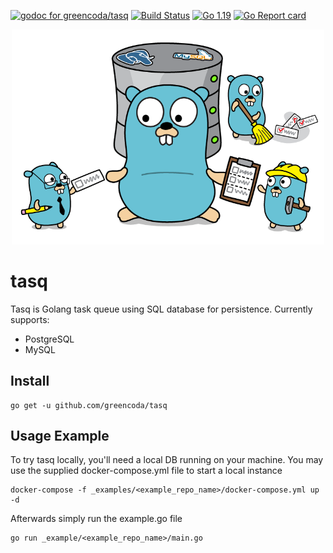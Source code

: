 [![godoc for greencoda/tasq][godoc-badge]][godoc-url]
[![Build Status][actions-badge]][actions-url]
[![Go 1.19][goversion-badge]][goversion-url]
[![Go Report card][goreportcard-badge]][goreportcard-url]

<p align="center"><img src=".github/splash_image.png" width="500"></p>

# tasq

Tasq is Golang task queue using SQL database for persistence.
Currently supports: 
- PostgreSQL
- MySQL

## Install

```shell
go get -u github.com/greencoda/tasq
```

## Usage Example

To try tasq locally, you'll need a local DB running on your machine. You may use the supplied docker-compose.yml file to start a local instance
```shell
docker-compose -f _examples/<example_repo_name>/docker-compose.yml up -d
```

Afterwards simply run the example.go file
```shell
go run _example/<example_repo_name>/main.go
```

[godoc-badge]: https://pkg.go.dev/badge/github.com/greencoda/tasq
[godoc-url]: https://pkg.go.dev/github.com/greencoda/tasq
[actions-badge]: https://github.com/greencoda/tasq/actions/workflows/test.yml/badge.svg
[actions-url]: https://github.com/greencoda/tasq/actions/workflows/test.yml
[goversion-badge]: https://img.shields.io/badge/Go-1.19-%2300ADD8?logo=go
[goversion-url]: https://golang.org/doc/go1.19
[goreportcard-badge]: https://goreportcard.com/badge/github.com/greencoda/tasq
[goreportcard-url]: https://goreportcard.com/report/github.com/greencoda/tasq
